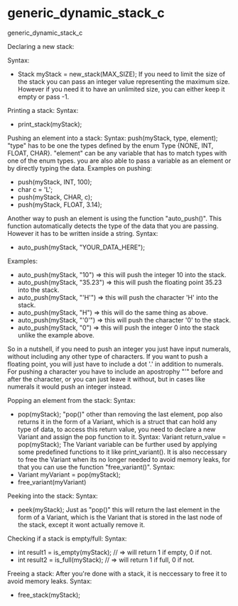 # generic_dynamic_stack_c
generic_dynamic_stack_c

Declaring a new stack:

Syntax: 
- Stack myStack = new_stack(MAX_SIZE);
If you need to limit the size of the stack you can pass an integer value representing the maximum size.
However if you need it to have an unlimited size, you can either keep it empty or pass -1.

Printing a stack:
Syntax:
- print_stack(myStack);

Pushing an element into a stack:
Syntax: push(myStack, type, element); 
"type" has to be one the types defined by the enum Type {NONE, INT, FLOAT, CHAR}.
"element" can be any variable that has to match types with one of the enum types.
you are also able to pass a variable as an element or by directly typing the data.
Examples on pushing: 
- push(myStack, INT, 100);
- char c = 'L';
- push(myStack, CHAR, c);
- push(myStack, FLOAT, 3.14);

Another way to push an element is using the function "auto_push()".
This function automatically detects the type of the data that you are passing.
However it has to be written inside a string.
Syntax:
- auto_push(myStack, "YOUR_DATA_HERE");

Examples:
- auto_push(myStack, "10") => this will push the integer 10 into the stack.
- auto_push(myStack, "35.23") => this will push the floating point 35.23 into the stack.
- auto_push(myStack, "'H'") => this will push the character 'H' into the stack.
- auto_push(myStack, "H") => this will do the same thing as above.
- auto_push(myStack, "'0'") => this will push the character '0' to the stack.
- auto_push(myStack, "0") => this will push the integer 0 into the stack unlike the example above.

So in a nutshell, if you need to push an integer you just have input numerals,
without including any other type of characters.
If you want to push a floating point, you will just have to include a dot '.' in addition to numerals.
For pushing a character you have to include an apostrophy "'" before and after the character,
or you can just leave it without, but in cases like numerals it would push an integer instead.

Popping an element from the stack:
Syntax: 
- pop(myStack);
"pop()" other than removing the last element, pop also returns it in the form of a Variant, 
which is a struct that can hold any type of data, to access this return value,
you need to declare a new Variant and assign the pop function to it.
Syntax:
Variant return_value = pop(myStack);
The Variant variable can be further used by applying some predefined functions to it like print_variant().
It is also neccessary to free the Variant when its no longer needed to avoid memory leaks,
for that you can use the function "free_variant()".
Syntax:
- Variant myVariant = pop(myStack);
- free_variant(myVariant)

Peeking into the stack:
Syntax:
- peek(myStack);
Just as "pop()" this will return the last element in the form of a Variant, 
which is the Variant that is stored in the last node of the stack, except it wont actually remove it.

Checking if a stack is empty/full:
Syntax:
- int result1 = is_empty(myStack); // => will return 1 if empty, 0 if not.
- int result2 =  is_full(myStack); // => will return 1 if  full, 0 if not.

Freeing a stack:
After you're done with a stack, it is neccessary to free it to avoid memory leaks.
Syntax:
- free_stack(myStack);
